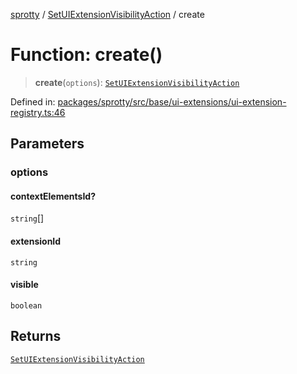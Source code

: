 
[sprotty](../globals) / [SetUIExtensionVisibilityAction](../Namespace.SetUIExtensionVisibilityAction) / create

# Function: create()

> **create**(`options`): [`SetUIExtensionVisibilityAction`](../Interface.SetUIExtensionVisibilityAction)

Defined in: [packages/sprotty/src/base/ui-extensions/ui-extension-registry.ts:46](https://github.com/eclipse-sprotty/sprotty/blob/f9b2433481cc27a1ac0c92d525a92039ae7f6c76/packages/sprotty/src/base/ui-extensions/ui-extension-registry.ts#L46)

## Parameters

### options

#### contextElementsId?

`string`[]

#### extensionId

`string`

#### visible

`boolean`

## Returns

[`SetUIExtensionVisibilityAction`](../Interface.SetUIExtensionVisibilityAction)
